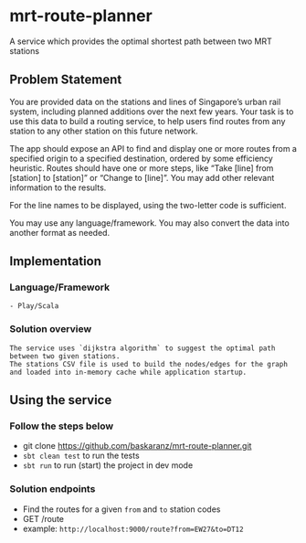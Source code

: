 # mrt-route-planner
A service which provides the optimal shortest path between two MRT stations

## Problem Statement


You are provided data on the stations and lines of Singapore’s urban rail system, including planned additions over the next few years. Your task is to use this data to build a routing service, to help users find routes from any station to any other station on this future network.


The app should expose an API to find and display one or more routes from a specified origin to a specified destination, ordered by some efficiency heuristic. Routes should have one or more steps, like “Take [line] from [station] to [station]” or “Change to [line]”. You may add other relevant information to the results.


For the line names to be displayed, using the two-letter code is sufficient.


You may use any language/framework. You may also convert the data into another format as needed.

## Implementation
### Language/Framework
	- Play/Scala
### Solution overview
	The service uses `dijkstra algorithm` to suggest the optimal path between two given stations.
	The stations CSV file is used to build the nodes/edges for the graph and loaded into in-memory cache while application startup.

## Using the service

### Follow the steps below
- git clone https://github.com/baskaranz/mrt-route-planner.git
- `sbt clean test` to run the tests
- `sbt run` to run (start) the project in dev mode
### Solution endpoints
- Find the routes for a given `from` and `to` station codes
- GET    /route
- example: `http://localhost:9000/route?from=EW27&to=DT12`
